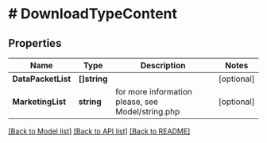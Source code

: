 # # DownloadTypeContent


## Properties 


Name | Type | Description | Notes
------------ | ------------- | ------------- | -------------
**DataPacketList**| **[]string** |   | [optional]
**MarketingList**| **string** |  for more information please, see Model/string.php  | [optional]


[[Back to Model list]](../../README.md#models) [[Back to API list]](../../README.md#endpoints) [[Back to README]](../../README.md)


